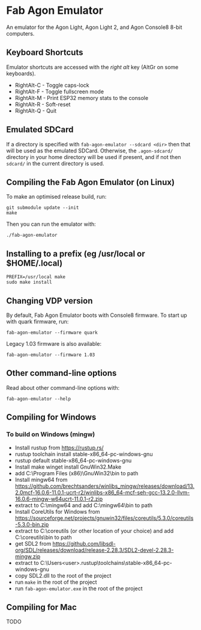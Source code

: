 # Fab Agon Emulator

An emulator for the Agon Light, Agon Light 2, and Agon Console8 8-bit computers.

## Keyboard Shortcuts

Emulator shortcuts are accessed with the *right alt* key (AltGr on some keyboards).

 * RightAlt-C - Toggle caps-lock
 * RightAlt-F - Toggle fullscreen mode
 * RightAlt-M - Print ESP32 memory stats to the console
 * RightAlt-R - Soft-reset
 * RightAlt-Q - Quit

## Emulated SDCard

If a directory is specified with `fab-agon-emulator --sdcard <dir>` then that will
be used as the emulated SDCard. Otherwise, the `.agon-sdcard/` directory in your
home directory will be used if present, and if not then `sdcard/` in the current
directory is used.

## Compiling the Fab Agon Emulator (on Linux)

To make an optimised release build, run:

```
git submodule update --init
make
```

Then you can run the emulator with:

```
./fab-agon-emulator
```

## Installing to a prefix (eg /usr/local or $HOME/.local)

```
PREFIX=/usr/local make
sudo make install
```

## Changing VDP version

By default, Fab Agon Emulator boots with Console8 firmware. To start up
with quark firmware, run:

```
fab-agon-emulator --firmware quark
```

Legacy 1.03 firmware is also available:

```
fab-agon-emulator --firmware 1.03
```

## Other command-line options

Read about other command-line options with:

```
fab-agon-emulator --help
```

## Compiling for Windows

### To build on Windows (mingw)

* Install rustup from https://rustup.rs/
* rustup toolchain install stable-x86_64-pc-windows-gnu
* rustup default stable-x86_64-pc-windows-gnu
* Install make winget install GnuWin32.Make
* add C:\Program Files (x86)\GnuWin32\bin to path
* Install mingw64 from https://github.com/brechtsanders/winlibs_mingw/releases/download/13.2.0mcf-16.0.6-11.0.1-ucrt-r2/winlibs-x86_64-mcf-seh-gcc-13.2.0-llvm-16.0.6-mingw-w64ucrt-11.0.1-r2.zip
* extract to C:\mingw64 and add C:\mingw64\bin to path
* Install CoreUtils for Windows from https://sourceforge.net/projects/gnuwin32/files/coreutils/5.3.0/coreutils-5.3.0-bin.zip
* extract to C:\coreutils (or other location of your choice) and add C:\coreutils\bin to path
* get SDL2 from https://github.com/libsdl-org/SDL/releases/download/release-2.28.3/SDL2-devel-2.28.3-mingw.zip
* extract to C:\Users\<user>\.rustup\toolchains\stable-x86_64-pc-windows-gnu
* copy SDL2.dll to the root of the project
* run `make` in the root of the project
* run `fab-agon-emulator.exe` in the root of the project

## Compiling for Mac

TODO
